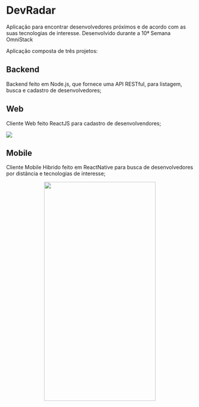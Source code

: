 # DevRadar
Aplicação para encontrar desenvolvedores próximos e de acordo com as suas tecnologias de interesse. Desenvolvido durante a 10ª Semana OmniStack

Aplicação composta de três projetos:

## Backend

Backend feito em Node.js, que fornece uma API RESTful, para listagem, busca e cadastro de desenvolvedores;

## Web

Cliente Web feito ReactJS para cadastro de desenvolvendores;

<img src="https://user-images.githubusercontent.com/4283258/72769687-48e38100-3bda-11ea-91c9-6f74c851fc66.png" />

## Mobile

Cliente Mobile Hibrido feito em ReactNative para busca de desenvolvedores por distância e tecnologias de interesse;

<p align="center">
<img src="https://user-images.githubusercontent.com/4283258/72769256-d0c88b80-3bd8-11ea-9147-21cc6726460c.png" width="300" height="590" />
</p>
